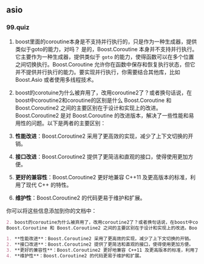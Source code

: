 ## asio

### 99.quiz 

1. boost里面的coroutine本身是不支持并行执行的，只是作为一种生成器，提供类似于goto的能力，对吗？
是的，Boost.Coroutine 本身并不支持并行执行。它主要作为一种生成器，提供类似于 `goto` 的能力，使得函数可以在多个位置之间切换执行。Boost.Coroutine 允许你在函数中保存和恢复执行状态，但它并不提供并行执行的能力。要实现并行执行，你需要结合其他库，比如 Boost.Asio 或者使用多线程技术。

2. boost的corotuine为什么被弃用了，改用coroutine2了？或者换句话说，在boost中coroutine2和coroutine的区别是什么
Boost.Coroutine 和 Boost.Coroutine2 之间的主要区别在于设计和实现上的改进。Boost.Coroutine2 是对 Boost.Coroutine 的改进版本，解决了一些性能和易用性的问题。以下是两者的主要区别：

1. **性能改进**：Boost.Coroutine2 采用了更高效的实现，减少了上下文切换的开销。
2. **接口改进**：Boost.Coroutine2 提供了更简洁和直观的接口，使得使用更加方便。
3. **更好的兼容性**：Boost.Coroutine2 更好地兼容 C++11 及更高版本的标准，利用了现代 C++ 的特性。
4. **维护性**：Boost.Coroutine2 的代码更易于维护和扩展。

你可以将这些信息添加到你的文档中：

```markdown
2. boost的coroutine为什么被弃用了，改用coroutine2了？或者换句话说，在boost中coroutine2和coroutine的区别是什么
Boost.Coroutine 和 Boost.Coroutine2 之间的主要区别在于设计和实现上的改进。Boost.Coroutine2 是对 Boost.Coroutine 的改进版本，解决了一些性能和易用性的问题。以下是两者的主要区别：

1. **性能改进**：Boost.Coroutine2 采用了更高效的实现，减少了上下文切换的开销。
2. **接口改进**：Boost.Coroutine2 提供了更简洁和直观的接口，使得使用更加方便。
3. **更好的兼容性**：Boost.Coroutine2 更好地兼容 C++11 及更高版本的标准，利用了现代 C++ 的特性。
4. **维护性**：Boost.Coroutine2 的代码更易于维护和扩展。
```